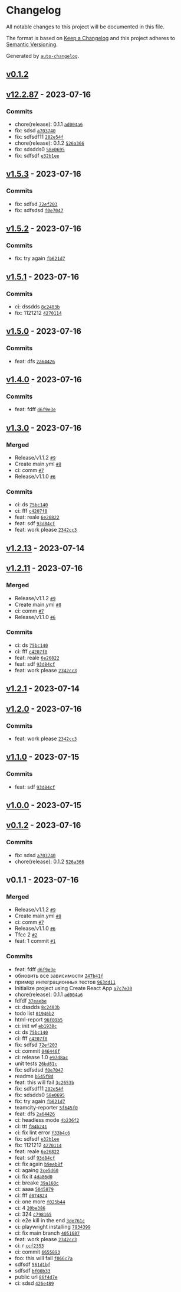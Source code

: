 # Changelog

All notable changes to this project will be documented in this file.

The format is based on [Keep a Changelog](https://keepachangelog.com/en/1.0.0/)
and this project adheres to [Semantic Versioning](https://semver.org/spec/v2.0.0.html).

Generated by [`auto-changelog`](https://github.com/CookPete/auto-changelog).

## [v0.1.2](https://github.com/amoonnra/unit-demo-cra/compare/v12.2.87...v0.1.2)

## [v12.2.87](https://github.com/amoonnra/unit-demo-cra/compare/v1.5.3...v12.2.87) - 2023-07-16

### Commits

- chore(release): 0.1.1 [`ad004a6`](https://github.com/amoonnra/unit-demo-cra/commit/ad004a695e49bd7b10a88e57b82d203006694e3a)
- fix: sdsd [`a703740`](https://github.com/amoonnra/unit-demo-cra/commit/a703740e7ecfffb673210a656e9d1129d15d056c)
- fix: sdfsdf11 [`282e54f`](https://github.com/amoonnra/unit-demo-cra/commit/282e54f1246e237de12d502105b41a1bae6bcf10)
- chore(release): 0.1.2 [`526a366`](https://github.com/amoonnra/unit-demo-cra/commit/526a366ad6d0045cbf78c72cf08fbbebf8d1dadc)
- fix: sdsdds0 [`58e0695`](https://github.com/amoonnra/unit-demo-cra/commit/58e0695eafe3d4e773603551c7fdacea3aa47f92)
- fix: sdfsdf [`e32b1ee`](https://github.com/amoonnra/unit-demo-cra/commit/e32b1ee4a0650a7d10dac22249646f5bcba20627)

## [v1.5.3](https://github.com/amoonnra/unit-demo-cra/compare/v1.5.2...v1.5.3) - 2023-07-16

### Commits

- fix: sdfsd [`72ef203`](https://github.com/amoonnra/unit-demo-cra/commit/72ef203a382e02b58a1ddc410a43cd6de6616f7a)
- fix: sdfsdsd [`f0e7047`](https://github.com/amoonnra/unit-demo-cra/commit/f0e7047eed66735a298613f40c70cee60ac5c422)

## [v1.5.2](https://github.com/amoonnra/unit-demo-cra/compare/v1.5.1...v1.5.2) - 2023-07-16

### Commits

- fix: try again [`fb621d7`](https://github.com/amoonnra/unit-demo-cra/commit/fb621d70da42340ca1f2113550b5c7eeb17b7c3a)

## [v1.5.1](https://github.com/amoonnra/unit-demo-cra/compare/v1.5.0...v1.5.1) - 2023-07-16

### Commits

- ci: dssdds [`8c2403b`](https://github.com/amoonnra/unit-demo-cra/commit/8c2403b37b8c1e0942c6a44b993f40abe6dc6d09)
- fix: 1121212 [`4270114`](https://github.com/amoonnra/unit-demo-cra/commit/42701141df026f1ef614fc761a95c41ef6ce31ae)

## [v1.5.0](https://github.com/amoonnra/unit-demo-cra/compare/v1.4.0...v1.5.0) - 2023-07-16

### Commits

- feat: dfs [`2a64426`](https://github.com/amoonnra/unit-demo-cra/commit/2a644267a00210641e069438d9d94740d8990b41)

## [v1.4.0](https://github.com/amoonnra/unit-demo-cra/compare/v1.3.0...v1.4.0) - 2023-07-16

### Commits

- feat: fdff [`d6f9e3e`](https://github.com/amoonnra/unit-demo-cra/commit/d6f9e3e207d81618b5fab1f08cb472ce9e3ce16d)

## [v1.3.0](https://github.com/amoonnra/unit-demo-cra/compare/v1.2.13...v1.3.0) - 2023-07-16

### Merged

- Release/v1.1.2 [`#9`](https://github.com/amoonnra/unit-demo-cra/pull/9)
- Create main.yml [`#8`](https://github.com/amoonnra/unit-demo-cra/pull/8)
- ci: comm [`#7`](https://github.com/amoonnra/unit-demo-cra/pull/7)
- Release/v1.1.0 [`#6`](https://github.com/amoonnra/unit-demo-cra/pull/6)

### Commits

- ci: ds [`75bc140`](https://github.com/amoonnra/unit-demo-cra/commit/75bc140b2852b7824f1aaae17090165b5d2e4b38)
- ci: fff [`c4207f0`](https://github.com/amoonnra/unit-demo-cra/commit/c4207f0f758c74219e8a1151f565673ca61edb48)
- feat: reale [`6e26822`](https://github.com/amoonnra/unit-demo-cra/commit/6e268220634c286386ceb0785fd51f272ee14b1d)
- feat: sdf [`93d84cf`](https://github.com/amoonnra/unit-demo-cra/commit/93d84cf76a51c56b679e6958253285177d9339c7)
- feat: work please [`2342cc3`](https://github.com/amoonnra/unit-demo-cra/commit/2342cc3cb3c455f5c72585d1c39a83afe38cd217)

## [v1.2.13](https://github.com/amoonnra/unit-demo-cra/compare/v1.2.11...v1.2.13) - 2023-07-14

## [v1.2.11](https://github.com/amoonnra/unit-demo-cra/compare/v1.2.1...v1.2.11) - 2023-07-16

### Merged

- Release/v1.1.2 [`#9`](https://github.com/amoonnra/unit-demo-cra/pull/9)
- Create main.yml [`#8`](https://github.com/amoonnra/unit-demo-cra/pull/8)
- ci: comm [`#7`](https://github.com/amoonnra/unit-demo-cra/pull/7)
- Release/v1.1.0 [`#6`](https://github.com/amoonnra/unit-demo-cra/pull/6)

### Commits

- ci: ds [`75bc140`](https://github.com/amoonnra/unit-demo-cra/commit/75bc140b2852b7824f1aaae17090165b5d2e4b38)
- ci: fff [`c4207f0`](https://github.com/amoonnra/unit-demo-cra/commit/c4207f0f758c74219e8a1151f565673ca61edb48)
- feat: reale [`6e26822`](https://github.com/amoonnra/unit-demo-cra/commit/6e268220634c286386ceb0785fd51f272ee14b1d)
- feat: sdf [`93d84cf`](https://github.com/amoonnra/unit-demo-cra/commit/93d84cf76a51c56b679e6958253285177d9339c7)
- feat: work please [`2342cc3`](https://github.com/amoonnra/unit-demo-cra/commit/2342cc3cb3c455f5c72585d1c39a83afe38cd217)

## [v1.2.1](https://github.com/amoonnra/unit-demo-cra/compare/v1.2.0...v1.2.1) - 2023-07-14

## [v1.2.0](https://github.com/amoonnra/unit-demo-cra/compare/v1.1.0...v1.2.0) - 2023-07-16

### Commits

- feat: work please [`2342cc3`](https://github.com/amoonnra/unit-demo-cra/commit/2342cc3cb3c455f5c72585d1c39a83afe38cd217)

## [v1.1.0](https://github.com/amoonnra/unit-demo-cra/compare/v1.0.0...v1.1.0) - 2023-07-15

### Commits

- feat: sdf [`93d84cf`](https://github.com/amoonnra/unit-demo-cra/commit/93d84cf76a51c56b679e6958253285177d9339c7)

## [v1.0.0](https://github.com/amoonnra/unit-demo-cra/compare/v0.1.2...v1.0.0) - 2023-07-15

## [v0.1.2](https://github.com/amoonnra/unit-demo-cra/compare/v0.1.1...v0.1.2) - 2023-07-16

### Commits

- fix: sdsd [`a703740`](https://github.com/amoonnra/unit-demo-cra/commit/a703740e7ecfffb673210a656e9d1129d15d056c)
- chore(release): 0.1.2 [`526a366`](https://github.com/amoonnra/unit-demo-cra/commit/526a366ad6d0045cbf78c72cf08fbbebf8d1dadc)

## v0.1.1 - 2023-07-16

### Merged

- Release/v1.1.2 [`#9`](https://github.com/amoonnra/unit-demo-cra/pull/9)
- Create main.yml [`#8`](https://github.com/amoonnra/unit-demo-cra/pull/8)
- ci: comm [`#7`](https://github.com/amoonnra/unit-demo-cra/pull/7)
- Release/v1.1.0 [`#6`](https://github.com/amoonnra/unit-demo-cra/pull/6)
- Tfcc 2 [`#2`](https://github.com/amoonnra/unit-demo-cra/pull/2)
- feat: 1 commit [`#1`](https://github.com/amoonnra/unit-demo-cra/pull/1)

### Commits

- feat: fdff [`d6f9e3e`](https://github.com/amoonnra/unit-demo-cra/commit/d6f9e3e207d81618b5fab1f08cb472ce9e3ce16d)
- обновить все зависимости [`247b41f`](https://github.com/amoonnra/unit-demo-cra/commit/247b41f5e5211e835f4b637014e39da215a75932)
- пример интеграционных тестов [`963dd11`](https://github.com/amoonnra/unit-demo-cra/commit/963dd11e8d8c9eca130beeb964a22d86d79cb84e)
- Initialize project using Create React App [`a7c7e30`](https://github.com/amoonnra/unit-demo-cra/commit/a7c7e300ff72c042eb22a3b9bf4637bffd2a6415)
- chore(release): 0.1.1 [`ad004a6`](https://github.com/amoonnra/unit-demo-cra/commit/ad004a695e49bd7b10a88e57b82d203006694e3a)
- fdfdf [`37eaebe`](https://github.com/amoonnra/unit-demo-cra/commit/37eaebe260dca20b2d59a615f51d7d34f141e371)
- ci: dssdds [`8c2403b`](https://github.com/amoonnra/unit-demo-cra/commit/8c2403b37b8c1e0942c6a44b993f40abe6dc6d09)
- todo list [`01946b2`](https://github.com/amoonnra/unit-demo-cra/commit/01946b22e80f1cab45617439bfe88df814408ce5)
- html-report [`96f09b5`](https://github.com/amoonnra/unit-demo-cra/commit/96f09b55db9d843fb6921b6c40c06c71f536ab3c)
- ci: init wf [`eb1938c`](https://github.com/amoonnra/unit-demo-cra/commit/eb1938ca1f29ff2f601237fd14740896ad2a10b9)
- ci: ds [`75bc140`](https://github.com/amoonnra/unit-demo-cra/commit/75bc140b2852b7824f1aaae17090165b5d2e4b38)
- ci: fff [`c4207f0`](https://github.com/amoonnra/unit-demo-cra/commit/c4207f0f758c74219e8a1151f565673ca61edb48)
- fix: sdfsd [`72ef203`](https://github.com/amoonnra/unit-demo-cra/commit/72ef203a382e02b58a1ddc410a43cd6de6616f7a)
- ci: commit [`046446f`](https://github.com/amoonnra/unit-demo-cra/commit/046446f5f9aae5c94fbc5aa5a19430259d6d5292)
- ci: release 1.0 [`e97d8ac`](https://github.com/amoonnra/unit-demo-cra/commit/e97d8ac2c3d4b3e4422bca258166a361dc9178cd)
- unit tests [`26bd81c`](https://github.com/amoonnra/unit-demo-cra/commit/26bd81c74c1b5e5337c11bc3ffa1c648986d6d52)
- fix: sdfsdsd [`f0e7047`](https://github.com/amoonnra/unit-demo-cra/commit/f0e7047eed66735a298613f40c70cee60ac5c422)
- readme [`b545f8d`](https://github.com/amoonnra/unit-demo-cra/commit/b545f8d4be5c57c58cd3c06878ab6c8f964c3e2e)
- feat: this will fail [`3c2653b`](https://github.com/amoonnra/unit-demo-cra/commit/3c2653b479a5e79f846b675f481459a380ab3585)
- fix: sdfsdf11 [`282e54f`](https://github.com/amoonnra/unit-demo-cra/commit/282e54f1246e237de12d502105b41a1bae6bcf10)
- fix: sdsdds0 [`58e0695`](https://github.com/amoonnra/unit-demo-cra/commit/58e0695eafe3d4e773603551c7fdacea3aa47f92)
- fix: try again [`fb621d7`](https://github.com/amoonnra/unit-demo-cra/commit/fb621d70da42340ca1f2113550b5c7eeb17b7c3a)
- teamcity-reporter [`5f645f0`](https://github.com/amoonnra/unit-demo-cra/commit/5f645f0bc7da404bab32c51f7e9b08b3de7583ec)
- feat: dfs [`2a64426`](https://github.com/amoonnra/unit-demo-cra/commit/2a644267a00210641e069438d9d94740d8990b41)
- ci: headless mode [`4b236f2`](https://github.com/amoonnra/unit-demo-cra/commit/4b236f2b9c24247d474588e062c17145e441a3c8)
- ci: ttt [`f84b241`](https://github.com/amoonnra/unit-demo-cra/commit/f84b241b092a7b04fbc9c0d437707cd7eaa3204f)
- ci: fix lint error [`f33b4c6`](https://github.com/amoonnra/unit-demo-cra/commit/f33b4c63e270ab3a52e6adf80e0567c0cbd99aae)
- fix: sdfsdf [`e32b1ee`](https://github.com/amoonnra/unit-demo-cra/commit/e32b1ee4a0650a7d10dac22249646f5bcba20627)
- fix: 1121212 [`4270114`](https://github.com/amoonnra/unit-demo-cra/commit/42701141df026f1ef614fc761a95c41ef6ce31ae)
- feat: reale [`6e26822`](https://github.com/amoonnra/unit-demo-cra/commit/6e268220634c286386ceb0785fd51f272ee14b1d)
- feat: sdf [`93d84cf`](https://github.com/amoonnra/unit-demo-cra/commit/93d84cf76a51c56b679e6958253285177d9339c7)
- ci: fix again [`b9eeb8f`](https://github.com/amoonnra/unit-demo-cra/commit/b9eeb8f47023e906e27e7083405aba59eadcb0bd)
- ci: againg [`2ce5d60`](https://github.com/amoonnra/unit-demo-cra/commit/2ce5d60371fc1fa80306c96944a3ec2f211e0c64)
- ci: fix it [`4da86d0`](https://github.com/amoonnra/unit-demo-cra/commit/4da86d0ae40a377dd4cd3b85e9af24513214ebb3)
- ci: breake [`39a160c`](https://github.com/amoonnra/unit-demo-cra/commit/39a160cc25dafabc01232fdacf1aa947a98591ee)
- ci: aaaa [`5045879`](https://github.com/amoonnra/unit-demo-cra/commit/5045879c138328f03a25c5f8109dea0b3584e775)
- ci: fff [`d074824`](https://github.com/amoonnra/unit-demo-cra/commit/d0748246db3b988a6ee9475d29cbef5affdd7fb0)
- ci: one more [`f025b44`](https://github.com/amoonnra/unit-demo-cra/commit/f025b44fa44cd8fee069ef1c430440d3136f84f7)
- ci: 4 [`20be386`](https://github.com/amoonnra/unit-demo-cra/commit/20be386097e8de393c9d68ad5e8f1103162de4b9)
- ci: 324 [`c798165`](https://github.com/amoonnra/unit-demo-cra/commit/c798165658db9bf9e88be5fdf84127a07cc1929a)
- ci: e2e kill in the end [`3de761c`](https://github.com/amoonnra/unit-demo-cra/commit/3de761c675239a282c154fc8baa3503ee31eba74)
- ci: playwright installing [`7934399`](https://github.com/amoonnra/unit-demo-cra/commit/79343995df1f5534f71c5d0f1259bd0284fcb43a)
- ci: fix main branch [`4051687`](https://github.com/amoonnra/unit-demo-cra/commit/405168765c7dda591f039c1f16ed45a122cdd1a2)
- feat: work please [`2342cc3`](https://github.com/amoonnra/unit-demo-cra/commit/2342cc3cb3c455f5c72585d1c39a83afe38cd217)
- ci: r [`ccf2353`](https://github.com/amoonnra/unit-demo-cra/commit/ccf2353faa0a998d8bcfa8c5ae2265fd17d38a6e)
- ci: commit [`6655893`](https://github.com/amoonnra/unit-demo-cra/commit/66558939e000a7d7a22e659cfc59dc71bde58f8b)
- foo: this will fail [`f066c7a`](https://github.com/amoonnra/unit-demo-cra/commit/f066c7adfe260e4f496676ca9793bc848142f016)
- sdfsdf [`561d1bf`](https://github.com/amoonnra/unit-demo-cra/commit/561d1bfa48d0e2e33c8d8b4d47800c4c23d63e77)
- sdfsdf [`bf00b33`](https://github.com/amoonnra/unit-demo-cra/commit/bf00b33bb20cf214492493cc76e472ca8ea92654)
- public url [`86f4d7e`](https://github.com/amoonnra/unit-demo-cra/commit/86f4d7ef21d59b91e861a99367a4b743443294cd)
- ci: sdsd [`426e489`](https://github.com/amoonnra/unit-demo-cra/commit/426e489e7ae6c6e07fbf76a1a10d7adeb59ca57f)
